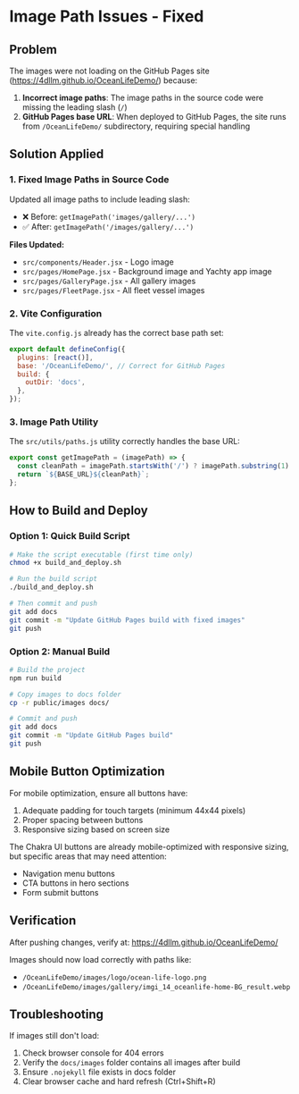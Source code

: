 # Image Path Issues - Fixed

## Problem
The images were not loading on the GitHub Pages site (https://4dllm.github.io/OceanLifeDemo/) because:

1. **Incorrect image paths**: The image paths in the source code were missing the leading slash (`/`)
2. **GitHub Pages base URL**: When deployed to GitHub Pages, the site runs from `/OceanLifeDemo/` subdirectory, requiring special handling

## Solution Applied

### 1. Fixed Image Paths in Source Code
Updated all image paths to include leading slash:
- ❌ Before: `getImagePath('images/gallery/...')`
- ✅ After: `getImagePath('/images/gallery/...')`

**Files Updated:**
- `src/components/Header.jsx` - Logo image
- `src/pages/HomePage.jsx` - Background image and Yachty app image
- `src/pages/GalleryPage.jsx` - All gallery images
- `src/pages/FleetPage.jsx` - All fleet vessel images

### 2. Vite Configuration
The `vite.config.js` already has the correct base path set:
```javascript
export default defineConfig({
  plugins: [react()],
  base: '/OceanLifeDemo/', // Correct for GitHub Pages
  build: {
    outDir: 'docs',
  },
});
```

### 3. Image Path Utility
The `src/utils/paths.js` utility correctly handles the base URL:
```javascript
export const getImagePath = (imagePath) => {
  const cleanPath = imagePath.startsWith('/') ? imagePath.substring(1) : imagePath;
  return `${BASE_URL}${cleanPath}`;
};
```

## How to Build and Deploy

### Option 1: Quick Build Script
```bash
# Make the script executable (first time only)
chmod +x build_and_deploy.sh

# Run the build script
./build_and_deploy.sh

# Then commit and push
git add docs
git commit -m "Update GitHub Pages build with fixed images"
git push
```

### Option 2: Manual Build
```bash
# Build the project
npm run build

# Copy images to docs folder
cp -r public/images docs/

# Commit and push
git add docs
git commit -m "Update GitHub Pages build"
git push
```

## Mobile Button Optimization

For mobile optimization, ensure all buttons have:
1. Adequate padding for touch targets (minimum 44x44 pixels)
2. Proper spacing between buttons
3. Responsive sizing based on screen size

The Chakra UI buttons are already mobile-optimized with responsive sizing, but specific areas that may need attention:
- Navigation menu buttons
- CTA buttons in hero sections
- Form submit buttons

## Verification

After pushing changes, verify at: https://4dllm.github.io/OceanLifeDemo/

Images should now load correctly with paths like:
- `/OceanLifeDemo/images/logo/ocean-life-logo.png`
- `/OceanLifeDemo/images/gallery/imgi_14_oceanlife-home-BG_result.webp`

## Troubleshooting

If images still don't load:
1. Check browser console for 404 errors
2. Verify the `docs/images` folder contains all images after build
3. Ensure `.nojekyll` file exists in docs folder
4. Clear browser cache and hard refresh (Ctrl+Shift+R)
